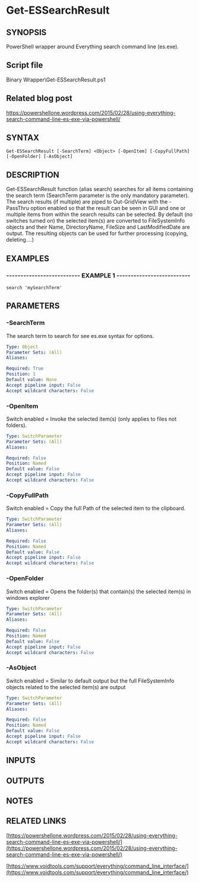# Get-ESSearchResult

## SYNOPSIS
PowerShell wrapper around Everything search command line (es.exe).

## Script file
Binary Wrapper\Get-ESSearchResult.ps1

## Related blog post
https://powershellone.wordpress.com/2015/02/28/using-everything-search-command-line-es-exe-via-powershell/

## SYNTAX

```
Get-ESSearchResult [-SearchTerm] <Object> [-OpenItem] [-CopyFullPath] [-OpenFolder] [-AsObject]
```

## DESCRIPTION
Get-ESSearchResult function (alias search) searches for all items containing the search term (SearchTerm parameter is the only mandatory parameter). 
The search results (if multiple) are piped to Out-GridView with the -PassThru option enabled so that the result can be seen in GUI and one or multiple items 
from within the search results can be selected.
By default (no switches turned on) the selected item(s) 
are converted to FileSystemInfo objects and their Name, DirectoryName, FileSize and LastModifiedDate are output. 
The resulting objects can be used for further processing (copying, deleting….)

## EXAMPLES

### -------------------------- EXAMPLE 1 --------------------------
```
search 'mySearchTerm'
```

## PARAMETERS

### -SearchTerm
The search term to search for see es.exe syntax for options.

```yaml
Type: Object
Parameter Sets: (All)
Aliases: 

Required: True
Position: 1
Default value: None
Accept pipeline input: False
Accept wildcard characters: False
```

### -OpenItem
Switch enabled = Invoke the selected item(s) (only applies to files not folders).

```yaml
Type: SwitchParameter
Parameter Sets: (All)
Aliases: 

Required: False
Position: Named
Default value: False
Accept pipeline input: False
Accept wildcard characters: False
```

### -CopyFullPath
Switch enabled = Copy the full Path of the selected item to the clipboard.

```yaml
Type: SwitchParameter
Parameter Sets: (All)
Aliases: 

Required: False
Position: Named
Default value: False
Accept pipeline input: False
Accept wildcard characters: False
```

### -OpenFolder
Switch enabled = Opens the folder(s) that contain(s) the selected item(s) in windows explorer

```yaml
Type: SwitchParameter
Parameter Sets: (All)
Aliases: 

Required: False
Position: Named
Default value: False
Accept pipeline input: False
Accept wildcard characters: False
```

### -AsObject
Switch enabled = Similar to default output but the full FileSystemInfo objects related to the selected item(s) are output

```yaml
Type: SwitchParameter
Parameter Sets: (All)
Aliases: 

Required: False
Position: Named
Default value: False
Accept pipeline input: False
Accept wildcard characters: False
```

## INPUTS

## OUTPUTS

## NOTES

## RELATED LINKS

[https://powershellone.wordpress.com/2015/02/28/using-everything-search-command-line-es-exe-via-powershell/](https://powershellone.wordpress.com/2015/02/28/using-everything-search-command-line-es-exe-via-powershell/)

[https://www.voidtools.com/support/everything/command_line_interface/](https://www.voidtools.com/support/everything/command_line_interface/)

